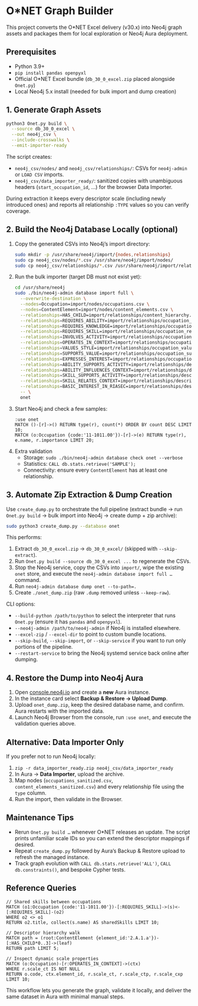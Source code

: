 # O*NET Graph Builder

This project converts the O*NET Excel delivery (v30.x) into Neo4j graph assets and
packages them for local exploration or Neo4j Aura deployment.

## Prerequisites
- Python 3.9+
- `pip install pandas openpyxl`
- Official O*NET Excel bundle (`db_30_0_excel.zip` placed alongside `Onet.py`)
- Local Neo4j 5.x install (needed for bulk import and dump creation)

## 1. Generate Graph Assets
```bash
python3 Onet.py build \
  --source db_30_0_excel \
  --out neo4j_csv \
  --include-crosswalks \
  --emit-importer-ready
```
The script creates:
- `neo4j_csv/nodes/` and `neo4j_csv/relationships/`: CSVs for `neo4j-admin` or `LOAD CSV` imports.
- `neo4j_csv/data_importer_ready/`: sanitized copies with unambiguous headers (`start_occupation_id`, …) for the browser Data Importer.

During extraction it keeps every descriptor scale (including newly introduced ones) and reports
all relationship `:TYPE` values so you can verify coverage.

## 2. Build the Neo4j Database Locally (optional)
1. Copy the generated CSVs into Neo4j’s import directory:
   ```bash
   sudo mkdir -p /usr/share/neo4j/import/{nodes,relationships}
   sudo cp neo4j_csv/nodes/*.csv /usr/share/neo4j/import/nodes/
   sudo cp neo4j_csv/relationships/*.csv /usr/share/neo4j/import/relationships/
   ```
2. Run the bulk importer (target DB must not exist yet):
   ```bash
   cd /usr/share/neo4j
   sudo ./bin/neo4j-admin database import full \
     --overwrite-destination \
     --nodes=Occupation=import/nodes/occupations.csv \
     --nodes=ContentElement=import/nodes/content_elements.csv \
     --relationships=HAS_CHILD=import/relationships/content_hierarchy.csv \
     --relationships=REQUIRES_ABILITY=import/relationships/occupation_requires_ability.csv \
     --relationships=REQUIRES_KNOWLEDGE=import/relationships/occupation_requires_knowledge.csv \
     --relationships=REQUIRES_SKILL=import/relationships/occupation_requires_skill.csv \
     --relationships=INVOLVES_ACTIVITY=import/relationships/occupation_involves_activity.csv \
     --relationships=OPERATES_IN_CONTEXT=import/relationships/occupation_operates_in_context.csv \
     --relationships=VALUES_STYLE=import/relationships/occupation_values_style.csv \
     --relationships=SUPPORTS_VALUE=import/relationships/occupation_supports_value.csv \
     --relationships=EXPRESSES_INTEREST=import/relationships/occupation_expresses_interest.csv \
     --relationships=ABILITY_SUPPORTS_ACTIVITY=import/relationships/descriptor_ability_supports_activity.csv \
     --relationships=ABILITY_INFLUENCES_CONTEXT=import/relationships/descriptor_ability_influences_context.csv \
     --relationships=SKILL_SUPPORTS_ACTIVITY=import/relationships/descriptor_skill_supports_activity.csv \
     --relationships=SKILL_RELATES_CONTEXT=import/relationships/descriptor_skill_relates_context.csv \
     --relationships=BASIC_INTEREST_IN_RIASEC=import/relationships/descriptor_basic_interest_in_riasec.csv \
     -- \
     onet
   ```
3. Start Neo4j and check a few samples:
   ```cypher
   :use onet
   MATCH ()-[r]->() RETURN type(r), count(*) ORDER BY count DESC LIMIT 10;
   MATCH (o:Occupation {code:'11-1011.00'})-[r]->(e) RETURN type(r), e.name, r.importance LIMIT 20;
   ```
4. Extra validation
   - Storage: `sudo ./bin/neo4j-admin database check onet --verbose`
   - Statistics: `CALL db.stats.retrieve('SAMPLE');`
   - Connectivity: ensure every `ContentElement` has at least one relationship.

## 3. Automate Zip Extraction & Dump Creation
Use `create_dump.py` to orchestrate the full pipeline (extract bundle → run `Onet.py build` → bulk import into Neo4j → create dump + zip archive):
```bash
sudo python3 create_dump.py --database onet
```
This performs:
1. Extract `db_30_0_excel.zip` → `db_30_0_excel/` (skipped with `--skip-extract`).
2. Run `Onet.py build --source db_30_0_excel ...` to regenerate the CSVs.
3. Stop the Neo4j service, copy the CSVs into `import/`, wipe the existing `onet` store, and execute the `neo4j-admin database import full …` command.
4. Run `neo4j-admin database dump onet --to-path=.`
5. Create `./onet_dump.zip` (raw `.dump` removed unless `--keep-raw`).

CLI options:
- `--build-python /path/to/python` to select the interpreter that runs `Onet.py` (ensure it has `pandas` and `openpyxl`).
- `--neo4j-admin /path/to/neo4j-admin` if Neo4j is installed elsewhere.
- `--excel-zip` / `--excel-dir` to point to custom bundle locations.
- `--skip-build`, `--skip-import`, or `--skip-service` if you want to run only portions of the pipeline.
- `--restart-service` to bring the Neo4j systemd service back online after dumping.

## 4. Restore the Dump into Neo4j Aura
1. Open [console.neo4j.io](https://console.neo4j.io) and create a **new** Aura instance.
2. In the instance card select **Backup & Restore → Upload Dump**.
3. Upload `onet_dump.zip`, keep the desired database name, and confirm. Aura restarts with the imported data.
4. Launch Neo4j Browser from the console, run `:use onet`, and execute the validation queries above.

## Alternative: Data Importer Only
If you prefer not to run Neo4j locally:
1. `zip -r data_importer_ready.zip neo4j_csv/data_importer_ready`
2. In Aura → **Data Importer**, upload the archive.
3. Map nodes (`occupations_sanitized.csv`, `content_elements_sanitized.csv`) and every relationship file using the `type` column.
4. Run the import, then validate in the Browser.

## Maintenance Tips
- Rerun `Onet.py build …` whenever O*NET releases an update. The script prints unfamiliar scale IDs so you can extend the descriptor mappings if desired.
- Repeat `create_dump.py` followed by Aura’s Backup & Restore upload to refresh the managed instance.
- Track graph evolution with `CALL db.stats.retrieve('ALL')`, `CALL db.constraints()`, and bespoke Cypher tests.

## Reference Queries
```cypher
// Shared skills between occupations
MATCH (o1:Occupation {code:'11-1011.00'})-[:REQUIRES_SKILL]->(s)<-[:REQUIRES_SKILL]-(o2)
WHERE o2 <> o1
RETURN o2.title, collect(s.name) AS sharedSkills LIMIT 10;

// Descriptor hierarchy walk
MATCH path = (root:ContentElement {element_id:'2.A.1.a'})-[:HAS_CHILD*0..3]->(leaf)
RETURN path LIMIT 5;

// Inspect dynamic scale properties
MATCH (o:Occupation)-[r:OPERATES_IN_CONTEXT]->(ctx)
WHERE r.scale_ct IS NOT NULL
RETURN o.code, ctx.element_id, r.scale_ct, r.scale_ctp, r.scale_cxp LIMIT 10;
```

This workflow lets you generate the graph, validate it locally, and deliver the same dataset in Aura with minimal manual steps.
